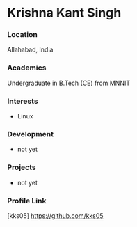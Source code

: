 # Krishna Kant Singh
### Location

Allahabad, India

### Academics

Undergraduate in B.Tech (CE) from MNNIT

### Interests

- Linux

### Development

- not yet

### Projects

- not yet

### Profile Link

[kks05] https://github.com/kks05
